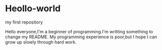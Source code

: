 # Heollo-world
my first repository

Hello everyone,I'm a beginner of programming.I'm writting something to change my README.
My programming experience is poor,but I hope I can grow up slowly through hard work.
